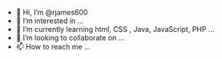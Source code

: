 - 👋 Hi, I’m @rjames600
- 👀 I’m interested in ...
- 🌱 I’m currently learning html, CSS , Java, JavaScript, PHP ...
- 💞️ I’m looking to collaborate on ...
- 📫 How to reach me ...

<!---
rjames600/rjames600 is a ✨ special ✨ repository because its `README.md` (this file) appears on your GitHub profile.
You can click the Preview link to take a look at your changes.
--->
